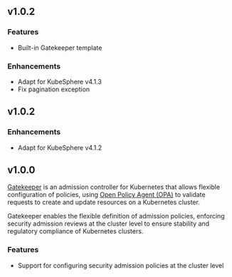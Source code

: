 <!---
Please do not delete this line of version tag
RELEASE_MARK v4.1.3 RELEASE_MARK
Please do not delete this line of version tag
-->
## v1.0.2

### Features

- Built-in Gatekeeper template

### Enhancements

- Adapt for KubeSphere v4.1.3
- Fix pagination exception

<!---
Please do not delete this line of version tag
RELEASE_MARK v4.1.2 RELEASE_MARK
Please do not delete this line of version tag
-->
## v1.0.2

### Enhancements

- Adapt for KubeSphere v4.1.2

<!---
Please do not delete this line of version tag
RELEASE_MARK v4.1.0 RELEASE_MARK
Please do not delete this line of version tag
-->
## v1.0.0

[Gatekeeper](https://github.com/open-policy-agent/gatekeeper) is an admission controller for Kubernetes that allows flexible configuration of policies, using [Open Policy Agent (OPA)](https://www.openpolicyagent.org/) to validate requests to create and update resources on a Kubernetes cluster.

Gatekeeper enables the flexible definition of admission policies, enforcing security admission reviews at the cluster level to ensure stability and regulatory compliance of Kubernetes clusters.

### Features

- Support for configuring security admission policies at the cluster level
